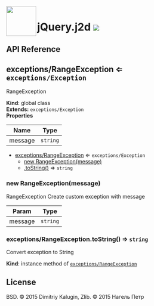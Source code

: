 <img src="https://github.com/fsggs/jquery.j2d/blob/0.2.0-dev/src/img/logo.png?raw=true" align="left" width="80"/>
<h1 align="left">jQuery.j2d <a href="https://www.versioneye.com/user/projects/56afa5f63d82b9003761dfc8">
    <img src="https://www.versioneye.com/user/projects/56afa5f63d82b9003761dfc8/badge.svg?style=flat"/></a></h1>


## API Reference

<a name="exceptions/RangeException"></a>

## exceptions/RangeException ⇐ <code>exceptions/Exception</code>
RangeException

**Kind**: global class  
**Extends:** <code>exceptions/Exception</code>  
**Properties**

| Name | Type |
| --- | --- |
| message | <code>string</code> | 


* [exceptions/RangeException](#exceptions/RangeException) ⇐ <code>exceptions/Exception</code>
    * [new RangeException(message)](#new_exceptions/RangeException_new)
    * [.toString()](#exceptions/RangeException+toString) ⇒ <code>string</code>

<a name="new_exceptions/RangeException_new"></a>

### new RangeException(message)
RangeExceptionCreate custom exception with message


| Param | Type |
| --- | --- |
| message | <code>string</code> | 

<a name="exceptions/RangeException+toString"></a>

### exceptions/RangeException.toString() ⇒ <code>string</code>
Convert exception to String

**Kind**: instance method of <code>[exceptions/RangeException](#exceptions/RangeException)</code>  

## License

BSD. © 2015 Dimitriy Kalugin, Zlib. © 2015 Нагель Петр

